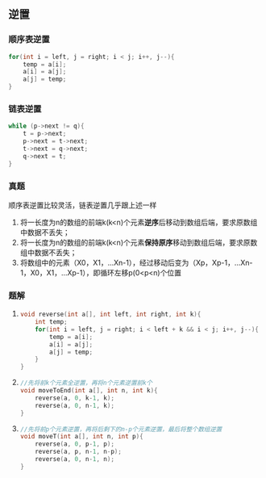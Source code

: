 ## 逆置

### 顺序表逆置

```cpp
for(int i = left, j = right; i < j; i++, j--){
    temp = a[i];
    a[i] = a[j];
    a[j] = temp;
}
```

### 链表逆置

```cpp
while (p->next != q){
    t = p->next;
    p->next = t->next;
    t->next = q->next;
    q->next = t;
}
```

### 真题

顺序表逆置比较灵活，链表逆置几乎跟上述一样

1. 将一长度为n的数组的前端k(k<n)个元素**逆序**后移动到数组后端，要求原数组中数据不丢失；
2. 将一长度为n的数组的前端k(k<n)个元素**保持原序**移动到数组后端，要求原数组中数据不丢失；
3. 将数组中的元素（X0，X1，...Xn-1），经过移动后变为（Xp，Xp-1，...Xn-1，X0，X1，...Xp-1），即循环左移p(0<p<n)个位置

### 题解

1. ```cpp
   void reverse(int a[], int left, int right, int k){
       int temp;
       for(int i = left, j = right; i < left + k && i < j; i++, j--){
           temp = a[i];
           a[i] = a[j];
           a[j] = temp;
       }
   }
   ```

2. ```cpp
   //先将前k个元素全逆置，再将n个元素逆置前k个
   void moveToEnd(int a[], int n, int k){
       reverse(a, 0, k-1, k);
       reverse(a, 0, n-1, k);
   }
   ```

3. ```cpp
   //先将前p个元素逆置，再将后剩下的n-p个元素逆置，最后将整个数组逆置
   void moveT(int a[], int n, int p){
       reverse(a, 0, p-1, p);
       reverse(a, p, n-1, n-p);
       reverse(a, 0, n-1, n);
   }
   ```

   